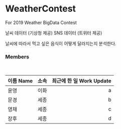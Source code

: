 # WeatherContest
For 2019 Weather BigData Contest



날씨 데이터 (기상청 제공)
SNS 데이터 (트위터 제공)

날씨에 따라서 먹고 싶은 음식이 어떻게 달라지는지 분석한다.


<h3>Members</h3>
<br>

| 이름 Name | 소속 | 최근에 한 일 Work Update |
|---|:---:|---:|
| 윤영 | 이화 | a |
| 문경 | 세종 | b |
| 영채 | 세종 | c |
| 장후 | 세종 | d |


